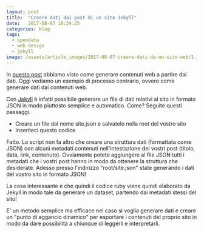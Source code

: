 ```yaml
---
layout: post
title:  "Creare dati dai post di un sito Jekyll"
date:   2017-08-07 10:34:25
categories: blog
tags:
  - opendata
  - web design
  - jekyll
image: /assets/article_images/2017-08-07-creare-dati-da-un-sito-web/1.jpeg
---
```


In [questo post](https://iltempe.github.io/blog/2017/08/05/generare-siti-da-dataset.html) abbiamo visto come generare contenuti web a partire dai dati. Oggi vediamo un esempio di processo contrario, ovvero come generare dati dai contenuti web.

Con [Jekyll](https://jekyllrb.com/) è infatti possibile generare un file di dati relativi al sito in formato JSON in modo piuttosto semplice e automatico. Come? Seguite questi passaggi.

- Creare un file dal nome site.json e salvatelo nella root del vostro sito
- Inseriteci questo codice

<script src="https://gist.github.com/iltempe/3bc085abcd82782abdb2d883190f08eb.js"></script>

Fatto.
Lo script non fa altro che creare una struttura dati (formattata come JSON) con alcuni metadati contenuti nell'intestazione dei vostri post (titolo, data, link, contenuto). Ovviamente potete aggiungere al file JSON tutti i metadati che i vostri post hanno in modo da ottenere la struttura che desiderate. Adesso presso l'indirizzo "root/site.json" state generando i dati del vostro sito in formato JSON!

La cosa interessante è che quindi il codice ruby viene quindi elaborato da Jekyll in modo tale da generare un dataset, partendo dai metadati stessi del sito!

E' un metodo semplice ma efficace nel caso si voglia generare dati e creare un "punto di aggancio dinamico" per esportare i contenuti del proprio sito in modo da dare possibilità a chiunque di leggerli e interpretarli.
